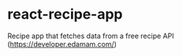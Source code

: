 # react-recipe-app

Recipe app that fetches data from a free recipe API (https://developer.edamam.com/)